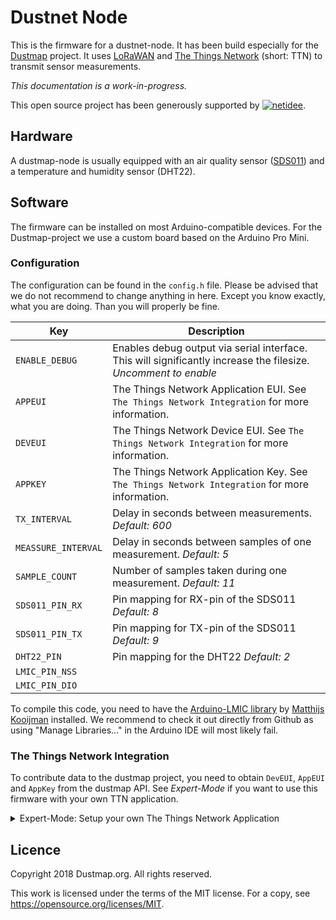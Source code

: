 # Dustnet Node

This is the firmware for a dustnet-node. It has been build especially for the [Dustmap](https://dustmap.org) project. It uses [LoRaWAN](https://lora-alliance.org/about-lorawan) and [The Things Network](https://www.thethingsnetwork.org) (short: TTN) to transmit sensor measurements.

*This documentation is a work-in-progress.*

This open source project has been generously supported by [![netidee](https://www.netidee.at/themes/Netidee/images/netidee-logo-color.svg)](https://www.netidee.at).

## Hardware

A dustmap-node is usually equipped with an air quality sensor ([SDS011](https://aqicn.org/sensor/sds011)) and a temperature and humidity sensor (DHT22).

## Software

The firmware can be installed on most Arduino-compatible devices. For the Dustmap-project we use a custom board based on the Arduino Pro Mini.

### Configuration

The configuration can be found in the `config.h` file. Please be advised that we do not recommend to change anything in here. Except you know exactly, what you are doing. Than you will properly be fine.

| Key | Description |
| --- | --- |
| `ENABLE_DEBUG` | Enables debug output via serial interface. This will significantly increase the filesize. *Uncomment to enable* |
| `APPEUI` | The Things Network Application EUI. See `The Things Network Integration` for more information. |
| `DEVEUI` | The Things Network Device EUI. See `The Things Network Integration` for more information. |
| `APPKEY` | The Things Network Application Key. See `The Things Network Integration` for more information. |
| `TX_INTERVAL` | Delay in seconds between measurements. *Default: 600* |
| `MEASSURE_INTERVAL` | Delay in seconds between samples of one measurement. *Default: 5* |
| `SAMPLE_COUNT` | Number of samples taken during one measurement. *Default: 11* |
| `SDS011_PIN_RX` | Pin mapping for RX-pin of the SDS011 *Default: 8* |
| `SDS011_PIN_TX` | Pin mapping for TX-pin of the SDS011 *Default: 9* |
| `DHT22_PIN` | Pin mapping for the DHT22 *Default: 2* |
| `LMIC_PIN_NSS` |  |
| `LMIC_PIN_DIO` |  |

To compile this code, you need to have the [Arduino-LMIC library](https://github.com/matthijskooijman/arduino-lmic) by [Matthijs Kooijman](https://github.com/matthijskooijman) installed. We recommend to check it out directly from Github as using "Manage Libraries..." in the Arduino IDE will most likely fail.

### The Things Network Integration

To contribute data to the dustmap project, you need to obtain `DevEUI`, `AppEUI` and `AppKey` from the dustmap API. See *Expert-Mode* if you want to use this firmware with your own TTN application.

<details>
  <summary>Expert-Mode: Setup your own The Things Network Application</summary>
  To use this firmware in Expert-Mode you have to setup your own TTN-application.

  #### Decoder & Converter
  
  Sensor values are converted into int and packed into bytes. The following functions will help you to convert them back into useful values. If you plan on using your node with the provided AppEUI and AppKey, you can safely ignore this part.

  Payload decoder function for the TTN applications:

  ```
  function Decoder(bytes, port) {
      // Decode bytes to number
      // - First byte: Battery State
      // - Second + Third byte: PM2.5 Sensor value
      // - Fourth + Fifth byte: PM10 Sensor value
      // - sixth + seventh byte: Humidity & Temperature Sensor value

      var batteryInt = bytes[0];
      var sensorPM25Int = (bytes[1] << 8) | bytes[2];
      var sensorPM10Int = (bytes[3] << 8) | bytes[4];
      var sensorHumidityInt = bytes[5] & 0x7F;
      var sensorTemperatureInt = ((bytes[5] >> 7) & 0x1) | (bytes[6] << 1);

      return {
          battery: batteryInt,
          sensorPM25: sensorPM25Int,
          sensorPM10: sensorPM10Int,
          sensorHumidity: sensorHumidityInt,
          sensorTemperature: sensorTemperatureInt,
      };
  }
  ```

  Payload converter function for the TTN applications:


  ```
  function Converter(decoded, port) {
      decoded.sensorPM25 = Math.round(decoded.sensorPM25 / 10);
      decoded.sensorPM10 = Math.round(decoded.sensorPM10 / 10);

      // Map temperature from 0-512 to -40-80°C
    	decoded.sensorTemperature = Math.round((decoded.sensorTemperature - 0) * (800 - (-400)) / (512 - 0) + (-400));
    	decoded.sensorTemperature /= 10;

    	return decoded;
  }
  ```
</details>



## Licence

Copyright 2018 Dustmap.org. All rights reserved.

This work is licensed under the terms of the MIT license.
For a copy, see <https://opensource.org/licenses/MIT>.
